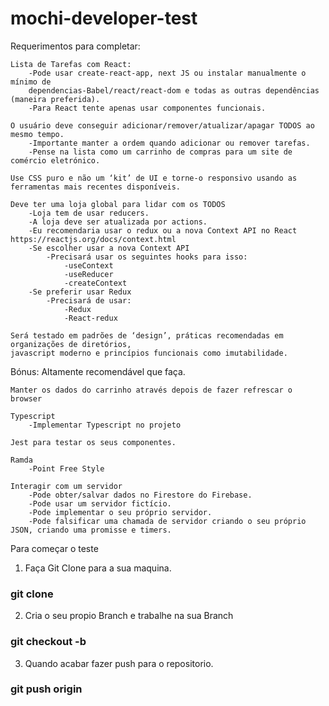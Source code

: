 # mochi-developer-test

Requerimentos para completar:

    Lista de Tarefas com React:
        -Pode usar create-react-app, next JS ou instalar manualmente o mínimo de 
        dependencias-Babel/react/react-dom e todas as outras dependências (maneira preferida).
        -Para React tente apenas usar componentes funcionais.

    O usuário deve conseguir adicionar/remover/atualizar/apagar TODOS ao mesmo tempo.
        -Importante manter a ordem quando adicionar ou remover tarefas.
        -Pense na lista como um carrinho de compras para um site de comércio eletrónico.

    Use CSS puro e não um ‘kit’ de UI e torne-o responsivo usando as ferramentas mais recentes disponíveis.

    Deve ter uma loja global para lidar com os TODOS
        -Loja tem de usar reducers.
        -A loja deve ser atualizada por actions.
        -Eu recomendaria usar o redux ou a nova Context API no React https://reactjs.org/docs/context.html
        -Se escolher usar a nova Context API
            -Precisará usar os seguintes hooks para isso:
                -useContext
                -useReducer
                -createContext
        -Se preferir usar Redux
            -Precisará de usar:
                -Redux
                -React-redux

    Será testado em padrões de ‘design’, práticas recomendadas em organizações de diretórios, 
    javascript moderno e princípios funcionais como imutabilidade.

Bónus: Altamente recomendável que faça.

    Manter os dados do carrinho através depois de fazer refrescar o browser

    Typescript
        -Implementar Typescript no projeto

    Jest para testar os seus componentes.

    Ramda
        -Point Free Style

    Interagir com um servidor
        -Pode obter/salvar dados no Firestore do Firebase.
        -Pode usar um servidor fictício.
        -Pode implementar o seu próprio servidor.
        -Pode falsificar uma chamada de servidor criando o seu próprio JSON, criando uma promisse e timers.

Para começar o teste

1. Faça Git Clone para a sua maquina.

### git clone

2. Cria o seu propio Branch e trabalhe na sua Branch

### git checkout -b <nome do branch>

3. Quando acabar fazer push para o repositorio.

### git push origin <nome do seu branch>
